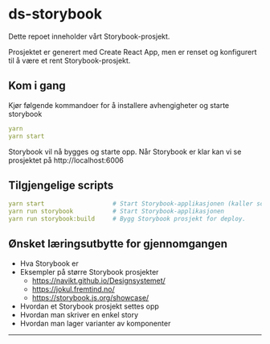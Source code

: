 # ds-storybook

Dette repoet inneholder vårt Storybook-prosjekt.

Prosjektet er generert med Create React App, men er renset og konfigurert til å være et rent Storybook-prosjekt.

## Kom i gang

Kjør følgende kommandoer for å installere avhengigheter og starte storybook

```yml
yarn
yarn start
```

Storybook vil nå bygges og starte opp. Når Storybook er klar kan vi se prosjektet på http://localhost:6006

## Tilgjengelige scripts

```yml
yarn start                   # Start Storybook-applikasjonen (kaller scriptet under)
yarn run storybook           # Start Storybook-applikasjonen
yarn run storybook:build     # Bygg Storybook prosjekt for deploy.
```

## Ønsket læringsutbytte for gjennomgangen

* Hva Storybook er
* Eksempler på større Storybook prosjekter
  - https://navikt.github.io/Designsystemet/
  - https://jokul.fremtind.no/
  - https://storybook.js.org/showcase/
* Hvordan et Storybook prosjekt settes opp
* Hvordan man skriver en enkel story
* Hvordan man lager varianter av komponenter

---

